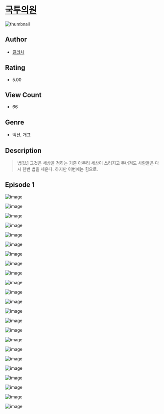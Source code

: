 # [국투의원](https://comic.naver.com/challenge/list?titleId=810712)
![thumbnail](https://image-comic.pstatic.net/user_contents_data/challenge_comic/2023/05/24/352226/upload_7364287416416678245_480x623.jpeg)

## Author
- [릴라차](https://comic.naver.com/artistTitle?id=352226)

## Rating
- 5.00

## View Count
- 66

## Genre
- 액션, 개그

## Description
> 법[法] 그것은 세상을 정하는 기준 아무리 세상이 쓰러지고 무너져도 사람들은 다시 한번 법을 세운다. 하지만 이번에는 힘으로.


## Episode 1
![image](https://image-comic.pstatic.net/user_contents_data/challenge_comic/2023/05/24/352226/upload_3618133443137922615.jpeg)

![image](https://image-comic.pstatic.net/user_contents_data/challenge_comic/2023/05/24/352226/upload_3472947322096279909.jpeg)

![image](https://image-comic.pstatic.net/user_contents_data/challenge_comic/2023/05/24/352226/upload_7076393276004262758.jpeg)

![image](https://image-comic.pstatic.net/user_contents_data/challenge_comic/2023/05/24/352226/upload_3546637712429901111.jpeg)

![image](https://image-comic.pstatic.net/user_contents_data/challenge_comic/2023/05/24/352226/upload_3617575998594823225.jpeg)

![image](https://image-comic.pstatic.net/user_contents_data/challenge_comic/2023/05/24/352226/upload_3991427751157785187.jpeg)

![image](https://image-comic.pstatic.net/user_contents_data/challenge_comic/2023/05/24/352226/upload_3775199790773854772.jpeg)

![image](https://image-comic.pstatic.net/user_contents_data/challenge_comic/2023/05/24/352226/upload_3473743394321413474.jpeg)

![image](https://image-comic.pstatic.net/user_contents_data/challenge_comic/2023/05/24/352226/upload_7219329791977481522.jpeg)

![image](https://image-comic.pstatic.net/user_contents_data/challenge_comic/2023/05/24/352226/upload_4121747156383315811.jpeg)

![image](https://image-comic.pstatic.net/user_contents_data/challenge_comic/2023/05/24/352226/upload_3559031385148043572.jpeg)

![image](https://image-comic.pstatic.net/user_contents_data/challenge_comic/2023/05/24/352226/upload_3833469509787988533.jpeg)

![image](https://image-comic.pstatic.net/user_contents_data/challenge_comic/2023/05/24/352226/upload_3977302320977820004.jpeg)

![image](https://image-comic.pstatic.net/user_contents_data/challenge_comic/2023/05/24/352226/upload_4122873270182885424.jpeg)

![image](https://image-comic.pstatic.net/user_contents_data/challenge_comic/2023/05/24/352226/upload_3774915219109263461.jpeg)

![image](https://image-comic.pstatic.net/user_contents_data/challenge_comic/2023/05/24/352226/upload_3546133040163403366.jpeg)

![image](https://image-comic.pstatic.net/user_contents_data/challenge_comic/2023/05/24/352226/upload_7077182948758283824.jpeg)

![image](https://image-comic.pstatic.net/user_contents_data/challenge_comic/2023/05/24/352226/upload_7016944907137070135.jpeg)

![image](https://image-comic.pstatic.net/user_contents_data/challenge_comic/2023/05/24/352226/upload_3546415623127131236.jpeg)

![image](https://image-comic.pstatic.net/user_contents_data/challenge_comic/2023/05/24/352226/upload_3703754603170510433.jpeg)

![image](https://image-comic.pstatic.net/user_contents_data/challenge_comic/2023/05/24/352226/upload_7377798223888595253.jpeg)

![image](https://image-comic.pstatic.net/user_contents_data/challenge_comic/2023/05/24/352226/upload_3760896256842884662.jpeg)

![image](https://image-comic.pstatic.net/user_contents_data/challenge_comic/2023/05/24/352226/upload_4049352038028884068.jpeg)
